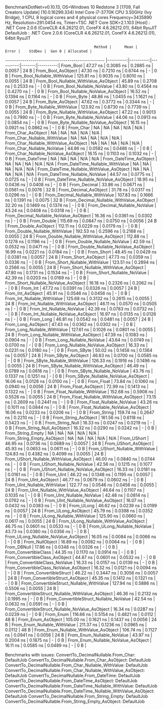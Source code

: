 
BenchmarkDotNet=v0.10.13, OS=Windows 10 Redstone 3 [1709, Fall Creators Update] (10.0.16299.334)
Intel Core i7-3770K CPU 3.50GHz (Ivy Bridge), 1 CPU, 8 logical cores and 4 physical cores
Frequency=3435890 Hz, Resolution=291.0454 ns, Timer=TSC
.NET Core SDK=2.1.103
  [Host]     : .NET Core 2.0.6 (CoreCLR 4.6.26212.01, CoreFX 4.6.26212.01), 64bit RyuJIT
  DefaultJob : .NET Core 2.0.6 (CoreCLR 4.6.26212.01, CoreFX 4.6.26212.01), 64bit RyuJIT


                                             Method |      Mean |     Error |    StdDev |  Gen 0 | Allocated |
--------------------------------------------------- |----------:|----------:|----------:|-------:|----------:|
                                          From_Bool |  47.27 ns | 0.3085 ns | 0.2885 ns | 0.0057 |      24 B |
                                 From_Bool_AsObject |  47.30 ns | 0.7210 ns | 0.6744 ns |      - |       0 B |
                       From_Bool_Nullable_WithValue | 125.81 ns | 0.9035 ns | 0.8010 ns | 0.0055 |      24 B |
              From_Bool_Nullable_WithValue_AsObject |  45.89 ns | 0.2708 ns | 0.2533 ns |      - |       0 B |
                         From_Bool_Nullable_NoValue |  43.80 ns | 0.4564 ns | 0.4270 ns |      - |       0 B |
                From_Bool_Nullable_NoValue_AsObject |  16.52 ns | 0.1394 ns | 0.1164 ns |      - |       0 B |
                                          From_Byte |  48.86 ns | 1.0455 ns | 1.1621 ns | 0.0057 |      24 B |
                                 From_Byte_AsObject |  47.62 ns | 0.3772 ns | 0.3344 ns |      - |       0 B |
                       From_Byte_Nullable_WithValue | 123.92 ns | 0.8730 ns | 0.7739 ns | 0.0055 |      24 B |
              From_Byte_Nullable_WithValue_AsObject |  47.22 ns | 0.9013 ns | 0.7990 ns |      - |       0 B |
                         From_Byte_Nullable_NoValue |  44.06 ns | 0.0913 ns | 0.0854 ns |      - |       0 B |
                From_Byte_Nullable_NoValue_AsObject |  16.15 ns | 0.0921 ns | 0.0862 ns |      - |       0 B |
                                          From_Char |        NA |        NA |        NA |    N/A |       N/A |
                                 From_Char_AsObject |        NA |        NA |        NA |    N/A |       N/A |
                       From_Char_Nullable_WithValue |        NA |        NA |        NA |    N/A |       N/A |
              From_Char_Nullable_WithValue_AsObject |        NA |        NA |        NA |    N/A |       N/A |
                         From_Char_Nullable_NoValue |  44.86 ns | 0.0582 ns | 0.0486 ns |      - |       0 B |
                From_Char_Nullable_NoValue_AsObject |  16.15 ns | 0.1103 ns | 0.1032 ns |      - |       0 B |
                                      From_DateTime |        NA |        NA |        NA |    N/A |       N/A |
                             From_DateTime_AsObject |        NA |        NA |        NA |    N/A |       N/A |
                   From_DateTime_Nullable_WithValue |        NA |        NA |        NA |    N/A |       N/A |
          From_DateTime_Nullable_WithValue_AsObject |        NA |        NA |        NA |    N/A |       N/A |
                     From_DateTime_Nullable_NoValue |  44.57 ns | 0.0775 ns | 0.0725 ns |      - |       0 B |
            From_DateTime_Nullable_NoValue_AsObject |  18.95 ns | 0.0436 ns | 0.0408 ns |      - |       0 B |
                                       From_Decimal |  33.86 ns | 0.0671 ns | 0.0561 ns | 0.0076 |      32 B |
                              From_Decimal_AsObject |  31.78 ns | 0.0317 ns | 0.0296 ns |      - |       0 B |
                    From_Decimal_Nullable_WithValue | 107.83 ns | 0.1666 ns | 0.1391 ns | 0.0075 |      32 B |
           From_Decimal_Nullable_WithValue_AsObject |  32.20 ns | 0.1469 ns | 0.1374 ns |      - |       0 B |
                      From_Decimal_Nullable_NoValue |  43.24 ns | 0.0408 ns | 0.0318 ns |      - |       0 B |
             From_Decimal_Nullable_NoValue_AsObject |  16.36 ns | 0.0361 ns | 0.0302 ns |      - |       0 B |
                                        From_Double | 115.69 ns | 0.0847 ns | 0.0750 ns | 0.0056 |      24 B |
                               From_Double_AsObject | 112.11 ns | 0.0229 ns | 0.0179 ns |      - |       0 B |
                     From_Double_Nullable_WithValue | 192.53 ns | 0.2596 ns | 0.2168 ns | 0.0055 |      24 B |
            From_Double_Nullable_WithValue_AsObject | 112.88 ns | 0.1278 ns | 0.1196 ns |      - |       0 B |
                       From_Double_Nullable_NoValue |  42.59 ns | 0.0532 ns | 0.0471 ns |      - |       0 B |
              From_Double_Nullable_NoValue_AsObject |  16.99 ns | 0.0221 ns | 0.0184 ns |      - |       0 B |
                                         From_Short |  48.45 ns | 0.0429 ns | 0.0381 ns | 0.0057 |      24 B |
                                From_Short_AsObject |  47.73 ns | 0.0359 ns | 0.0336 ns |      - |       0 B |
                      From_Short_Nullable_WithValue | 123.51 ns | 0.2894 ns | 0.2566 ns | 0.0055 |      24 B |
             From_Short_Nullable_WithValue_AsObject |  47.80 ns | 0.1731 ns | 0.1534 ns |      - |       0 B |
                        From_Short_Nullable_NoValue |  42.39 ns | 0.0203 ns | 0.0169 ns |      - |       0 B |
               From_Short_Nullable_NoValue_AsObject |  16.18 ns | 0.2326 ns | 0.2062 ns |      - |       0 B |
                                           From_Int |  47.72 ns | 0.0391 ns | 0.0326 ns | 0.0057 |      24 B |
                                  From_Int_AsObject |  45.91 ns | 0.0546 ns | 0.0456 ns |      - |       0 B |
                        From_Int_Nullable_WithValue | 125.68 ns | 0.3132 ns | 0.2615 ns | 0.0055 |      24 B |
               From_Int_Nullable_WithValue_AsObject |  46.11 ns | 0.0570 ns | 0.0505 ns |      - |       0 B |
                          From_Int_Nullable_NoValue |  42.39 ns | 0.0783 ns | 0.0732 ns |      - |       0 B |
                 From_Int_Nullable_NoValue_AsObject |  16.97 ns | 0.0135 ns | 0.0126 ns |      - |       0 B |
                                          From_Long |  46.81 ns | 0.0542 ns | 0.0481 ns | 0.0057 |      24 B |
                                 From_Long_AsObject |  47.43 ns | 0.0362 ns | 0.0302 ns |      - |       0 B |
                       From_Long_Nullable_WithValue | 127.61 ns | 0.1026 ns | 0.0801 ns | 0.0055 |      24 B |
              From_Long_Nullable_WithValue_AsObject |  47.39 ns | 0.1083 ns | 0.0904 ns |      - |       0 B |
                         From_Long_Nullable_NoValue |  43.64 ns | 0.0749 ns | 0.0700 ns |      - |       0 B |
                From_Long_Nullable_NoValue_AsObject |  16.33 ns | 0.0231 ns | 0.0180 ns |      - |       0 B |
                                         From_SByte |  50.02 ns | 0.1458 ns | 0.1364 ns | 0.0057 |      24 B |
                                From_SByte_AsObject |  46.63 ns | 0.0700 ns | 0.0585 ns |      - |       0 B |
                      From_SByte_Nullable_WithValue | 126.33 ns | 0.1916 ns | 0.1496 ns | 0.0055 |      24 B |
             From_SByte_Nullable_WithValue_AsObject |  46.49 ns | 0.0789 ns | 0.0616 ns |      - |       0 B |
                        From_SByte_Nullable_NoValue |  43.76 ns | 0.1337 ns | 0.1251 ns |      - |       0 B |
               From_SByte_Nullable_NoValue_AsObject |  16.06 ns | 0.0128 ns | 0.0100 ns |      - |       0 B |
                                         From_Float |  73.84 ns | 0.1060 ns | 0.0940 ns | 0.0056 |      24 B |
                                From_Float_AsObject |  72.99 ns | 0.1413 ns | 0.1322 ns |      - |       0 B |
                      From_Float_Nullable_WithValue | 152.68 ns | 0.5908 ns | 0.5526 ns | 0.0055 |      24 B |
             From_Float_Nullable_WithValue_AsObject |  73.15 ns | 0.2609 ns | 0.2441 ns |      - |       0 B |
                        From_Float_Nullable_NoValue |  43.26 ns | 0.1011 ns | 0.0844 ns |      - |       0 B |
               From_Float_Nullable_NoValue_AsObject |  16.06 ns | 0.0233 ns | 0.0206 ns |      - |       0 B |
                                        From_String | 159.74 ns | 0.2647 ns | 0.2210 ns |      - |       0 B |
                               From_String_AsObject | 161.56 ns | 0.6118 ns | 0.5423 ns |      - |       0 B |
                                   From_String_Null |  16.33 ns | 0.0247 ns | 0.0219 ns |      - |       0 B |
                          From_String_Null_AsObject |  16.32 ns | 0.0290 ns | 0.0242 ns |      - |       0 B |
                                  From_String_Empty |        NA |        NA |        NA |    N/A |       N/A |
                         From_String_Empty_AsObject |        NA |        NA |        NA |    N/A |       N/A |
                                        From_UShort |  46.95 ns | 0.0736 ns | 0.0689 ns | 0.0057 |      24 B |
                               From_UShort_AsObject |  45.93 ns | 0.0653 ns | 0.0611 ns |      - |       0 B |
                     From_UShort_Nullable_WithValue | 124.83 ns | 0.4382 ns | 0.4099 ns | 0.0055 |      24 B |
            From_UShort_Nullable_WithValue_AsObject |  46.00 ns | 0.0840 ns | 0.0744 ns |      - |       0 B |
                       From_UShort_Nullable_NoValue |  42.56 ns | 0.1215 ns | 0.1077 ns |      - |       0 B |
              From_UShort_Nullable_NoValue_AsObject |  16.33 ns | 0.0181 ns | 0.0161 ns |      - |       0 B |
                                          From_UInt |  46.22 ns | 0.1348 ns | 0.1195 ns | 0.0057 |      24 B |
                                 From_UInt_AsObject |  46.77 ns | 0.0679 ns | 0.0602 ns |      - |       0 B |
                       From_UInt_Nullable_WithValue | 122.77 ns | 0.0546 ns | 0.0456 ns | 0.0055 |      24 B |
              From_UInt_Nullable_WithValue_AsObject |  46.64 ns | 0.1107 ns | 0.1035 ns |      - |       0 B |
                         From_UInt_Nullable_NoValue |  42.48 ns | 0.0814 ns | 0.0762 ns |      - |       0 B |
                From_UInt_Nullable_NoValue_AsObject |  16.07 ns | 0.0432 ns | 0.0383 ns |      - |       0 B |
                                         From_ULong |  46.62 ns | 0.0239 ns | 0.0199 ns | 0.0057 |      24 B |
                                From_ULong_AsObject |  45.79 ns | 0.0398 ns | 0.0352 ns |      - |       0 B |
                      From_ULong_Nullable_WithValue | 125.90 ns | 0.0660 ns | 0.0617 ns | 0.0055 |      24 B |
             From_ULong_Nullable_WithValue_AsObject |  46.75 ns | 0.0601 ns | 0.0533 ns |      - |       0 B |
                        From_ULong_Nullable_NoValue |  43.73 ns | 0.0380 ns | 0.0356 ns |      - |       0 B |
               From_ULong_Nullable_NoValue_AsObject |  16.05 ns | 0.0084 ns | 0.0066 ns |      - |       0 B |
                                    From_NullObject |  16.89 ns | 0.0082 ns | 0.0064 ns |      - |       0 B |
                                        From_DBNull |  17.86 ns | 0.0348 ns | 0.0326 ns |      - |       0 B |
                              From_ConvertibleClass |  44.35 ns | 0.1170 ns | 0.0914 ns |      - |       0 B |
                     From_ConvertibleClass_AsObject |  44.87 ns | 0.0601 ns | 0.0532 ns |      - |       0 B |
                      From_ConvertibleClass_NoValue |  16.33 ns | 0.0157 ns | 0.0139 ns |      - |       0 B |
             From_ConvertibleClass_NoValue_AsObject |  16.32 ns | 0.0121 ns | 0.0094 ns |      - |       0 B |
                             From_ConvertibleStruct |  46.22 ns | 0.3447 ns | 0.3056 ns | 0.0057 |      24 B |
                    From_ConvertibleStruct_AsObject |  45.35 ns | 0.1412 ns | 0.1321 ns |      - |       0 B |
          From_ConvertibleStruct_Nullable_WithValue | 127.94 ns | 0.5886 ns | 0.5506 ns | 0.0055 |      24 B |
 From_ConvertibleStruct_Nullable_WithValue_AsObject |  46.36 ns | 0.2132 ns | 0.1995 ns |      - |       0 B |
            From_ConvertibleStruct_Nullable_NoValue |  42.54 ns | 0.0632 ns | 0.0591 ns |      - |       0 B |
   From_ConvertibleStruct_Nullable_NoValue_AsObject |  16.34 ns | 0.0287 ns | 0.0239 ns |      - |       0 B |
                                          From_Enum | 116.66 ns | 0.5154 ns | 0.4821 ns | 0.0112 |      48 B |
                                 From_Enum_AsObject | 105.00 ns | 0.1621 ns | 0.1437 ns | 0.0056 |      24 B |
                       From_Enum_Nullable_WithValue | 211.37 ns | 0.1236 ns | 0.0965 ns | 0.0112 |      48 B |
              From_Enum_Nullable_WithValue_AsObject | 106.74 ns | 0.1127 ns | 0.0941 ns | 0.0056 |      24 B |
                         From_Enum_Nullable_NoValue |  43.97 ns | 0.2004 ns | 0.1875 ns |      - |       0 B |
                From_Enum_Nullable_NoValue_AsObject |  16.11 ns | 0.0585 ns | 0.0489 ns |      - |       0 B |

Benchmarks with issues:
  ConvertTo_DecimalNullable.From_Char: DefaultJob
  ConvertTo_DecimalNullable.From_Char_AsObject: DefaultJob
  ConvertTo_DecimalNullable.From_Char_Nullable_WithValue: DefaultJob
  ConvertTo_DecimalNullable.From_Char_Nullable_WithValue_AsObject: DefaultJob
  ConvertTo_DecimalNullable.From_DateTime: DefaultJob
  ConvertTo_DecimalNullable.From_DateTime_AsObject: DefaultJob
  ConvertTo_DecimalNullable.From_DateTime_Nullable_WithValue: DefaultJob
  ConvertTo_DecimalNullable.From_DateTime_Nullable_WithValue_AsObject: DefaultJob
  ConvertTo_DecimalNullable.From_String_Empty: DefaultJob
  ConvertTo_DecimalNullable.From_String_Empty_AsObject: DefaultJob
